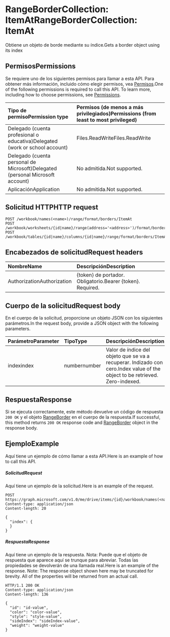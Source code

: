 # <a name="rangebordercollection-itemat"></a><span data-ttu-id="8e66d-101">RangeBorderCollection: ItemAt</span><span class="sxs-lookup"><span data-stu-id="8e66d-101">RangeBorderCollection: ItemAt</span></span>

<span data-ttu-id="8e66d-102">Obtiene un objeto de borde mediante su índice.</span><span class="sxs-lookup"><span data-stu-id="8e66d-102">Gets a border object using its index</span></span>
## <a name="permissions"></a><span data-ttu-id="8e66d-103">Permisos</span><span class="sxs-lookup"><span data-stu-id="8e66d-103">Permissions</span></span>
<span data-ttu-id="8e66d-p101">Se requiere uno de los siguientes permisos para llamar a esta API. Para obtener más información, incluido cómo elegir permisos, vea [Permisos](../../../concepts/permissions_reference.md).</span><span class="sxs-lookup"><span data-stu-id="8e66d-p101">One of the following permissions is required to call this API. To learn more, including how to choose permissions, see [Permissions](../../../concepts/permissions_reference.md).</span></span>

|<span data-ttu-id="8e66d-106">Tipo de permiso</span><span class="sxs-lookup"><span data-stu-id="8e66d-106">Permission type</span></span>      | <span data-ttu-id="8e66d-107">Permisos (de menos a más privilegiados)</span><span class="sxs-lookup"><span data-stu-id="8e66d-107">Permissions (from least to most privileged)</span></span>              |
|:--------------------|:---------------------------------------------------------|
|<span data-ttu-id="8e66d-108">Delegado (cuenta profesional o educativa)</span><span class="sxs-lookup"><span data-stu-id="8e66d-108">Delegated (work or school account)</span></span> | <span data-ttu-id="8e66d-109">Files.ReadWrite</span><span class="sxs-lookup"><span data-stu-id="8e66d-109">Files.ReadWrite</span></span>    |
|<span data-ttu-id="8e66d-110">Delegado (cuenta personal de Microsoft)</span><span class="sxs-lookup"><span data-stu-id="8e66d-110">Delegated (personal Microsoft account)</span></span> | <span data-ttu-id="8e66d-111">No admitida.</span><span class="sxs-lookup"><span data-stu-id="8e66d-111">Not supported.</span></span>    |
|<span data-ttu-id="8e66d-112">Aplicación</span><span class="sxs-lookup"><span data-stu-id="8e66d-112">Application</span></span> | <span data-ttu-id="8e66d-113">No admitida.</span><span class="sxs-lookup"><span data-stu-id="8e66d-113">Not supported.</span></span> |

## <a name="http-request"></a><span data-ttu-id="8e66d-114">Solicitud HTTP</span><span class="sxs-lookup"><span data-stu-id="8e66d-114">HTTP request</span></span>
<!-- { "blockType": "ignored" } -->
```http
POST /workbook/names(<name>)/range/format/borders/ItemAt
POST /workbook/worksheets/{id|name}/range(address='<address>')/format/borders/ItemAt
POST /workbook/tables/{id|name}/columns/{id|name}/range/format/borders/ItemAt

```
## <a name="request-headers"></a><span data-ttu-id="8e66d-115">Encabezados de solicitud</span><span class="sxs-lookup"><span data-stu-id="8e66d-115">Request headers</span></span>
| <span data-ttu-id="8e66d-116">Nombre</span><span class="sxs-lookup"><span data-stu-id="8e66d-116">Name</span></span>       | <span data-ttu-id="8e66d-117">Descripción</span><span class="sxs-lookup"><span data-stu-id="8e66d-117">Description</span></span>|
|:---------------|:----------|
| <span data-ttu-id="8e66d-118">Authorization</span><span class="sxs-lookup"><span data-stu-id="8e66d-118">Authorization</span></span>  | <span data-ttu-id="8e66d-p102">{token} de portador. Obligatorio.</span><span class="sxs-lookup"><span data-stu-id="8e66d-p102">Bearer {token}. Required.</span></span> |

## <a name="request-body"></a><span data-ttu-id="8e66d-121">Cuerpo de la solicitud</span><span class="sxs-lookup"><span data-stu-id="8e66d-121">Request body</span></span>
<span data-ttu-id="8e66d-122">En el cuerpo de la solicitud, proporcione un objeto JSON con los siguientes parámetros.</span><span class="sxs-lookup"><span data-stu-id="8e66d-122">In the request body, provide a JSON object with the following parameters.</span></span>

| <span data-ttu-id="8e66d-123">Parámetro</span><span class="sxs-lookup"><span data-stu-id="8e66d-123">Parameter</span></span>    | <span data-ttu-id="8e66d-124">Tipo</span><span class="sxs-lookup"><span data-stu-id="8e66d-124">Type</span></span>   |<span data-ttu-id="8e66d-125">Descripción</span><span class="sxs-lookup"><span data-stu-id="8e66d-125">Description</span></span>|
|:---------------|:--------|:----------|
|<span data-ttu-id="8e66d-126">index</span><span class="sxs-lookup"><span data-stu-id="8e66d-126">index</span></span>|<span data-ttu-id="8e66d-127">number</span><span class="sxs-lookup"><span data-stu-id="8e66d-127">number</span></span>|<span data-ttu-id="8e66d-p103">Valor de índice del objeto que se va a recuperar. Indizado con cero.</span><span class="sxs-lookup"><span data-stu-id="8e66d-p103">Index value of the object to be retrieved. Zero-indexed.</span></span>|

## <a name="response"></a><span data-ttu-id="8e66d-130">Respuesta</span><span class="sxs-lookup"><span data-stu-id="8e66d-130">Response</span></span>

<span data-ttu-id="8e66d-131">Si se ejecuta correctamente, este método devuelve un código de respuesta `200 OK` y el objeto [RangeBorder](../resources/rangeborder.md) en el cuerpo de la respuesta.</span><span class="sxs-lookup"><span data-stu-id="8e66d-131">If successful, this method returns `200 OK` response code and [RangeBorder](../resources/rangeborder.md) object in the response body.</span></span>

## <a name="example"></a><span data-ttu-id="8e66d-132">Ejemplo</span><span class="sxs-lookup"><span data-stu-id="8e66d-132">Example</span></span>
<span data-ttu-id="8e66d-133">Aquí tiene un ejemplo de cómo llamar a esta API.</span><span class="sxs-lookup"><span data-stu-id="8e66d-133">Here is an example of how to call this API.</span></span>
##### <a name="request"></a><span data-ttu-id="8e66d-134">Solicitud</span><span class="sxs-lookup"><span data-stu-id="8e66d-134">Request</span></span>
<span data-ttu-id="8e66d-135">Aquí tiene un ejemplo de la solicitud.</span><span class="sxs-lookup"><span data-stu-id="8e66d-135">Here is an example of the request.</span></span>
<!-- {
  "blockType": "request",
  "name": "rangebordercollection_itemat"
}-->
```http
POST https://graph.microsoft.com/v1.0/me/drive/items/{id}/workbook/names(<name>)/range/format/borders/ItemAt
Content-type: application/json
Content-length: 20

{
  "index": {
  }
}
```

##### <a name="response"></a><span data-ttu-id="8e66d-136">Respuesta</span><span class="sxs-lookup"><span data-stu-id="8e66d-136">Response</span></span>
<span data-ttu-id="8e66d-p104">Aquí tiene un ejemplo de la respuesta. Nota: Puede que el objeto de respuesta que aparece aquí se trunque para abreviar. Todas las propiedades se devolverán de una llamada real.</span><span class="sxs-lookup"><span data-stu-id="8e66d-p104">Here is an example of the response. Note: The response object shown here may be truncated for brevity. All of the properties will be returned from an actual call.</span></span>
<!-- {
  "blockType": "response",
  "truncated": true,
  "@odata.type": "microsoft.graph.rangeBorder"
} -->
```http
HTTP/1.1 200 OK
Content-type: application/json
Content-length: 136

{
  "id": "id-value",
  "color": "color-value",
  "style": "style-value",
  "sideIndex": "sideIndex-value",
  "weight": "weight-value"
}
```

<!-- uuid: 8fcb5dbc-d5aa-4681-8e31-b001d5168d79
2015-10-25 14:57:30 UTC -->
<!-- {
  "type": "#page.annotation",
  "description": "RangeBorderCollection: ItemAt",
  "keywords": "",
  "section": "documentation",
  "tocPath": ""
}-->